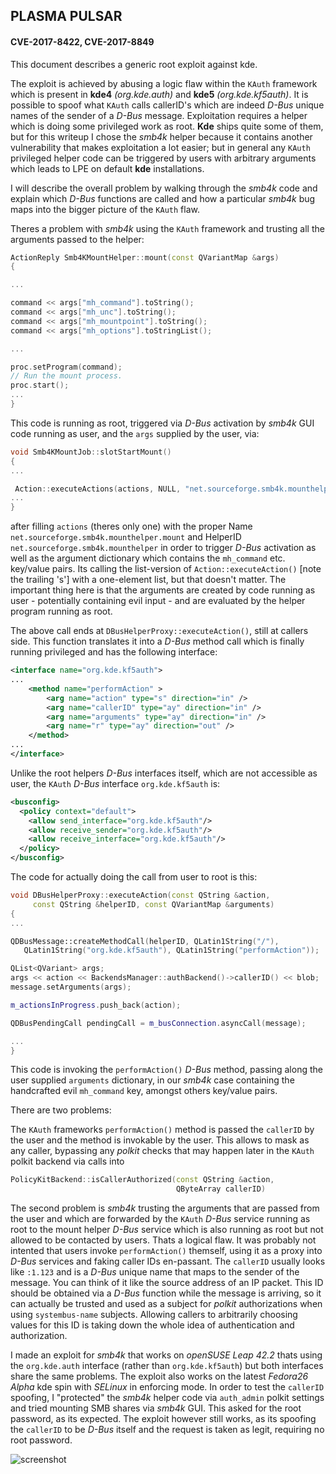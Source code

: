 ##                      PLASMA PULSAR

####             CVE-2017-8422, CVE-2017-8849


This document describes a generic root exploit against kde.

The exploit is achieved by abusing a logic flaw within
the `KAuth` framework which is present in __kde4__ _(org.kde.auth)_ and __kde5__
_(org.kde.kf5auth)_. It is possible to spoof what `KAuth` calls
callerID's which are indeed _D-Bus_ unique names of the sender of a _D-Bus_
message.
Exploitation requires a helper which is doing some privileged work
as root. __Kde__ ships quite some of them, but for this writeup I chose the
_smb4k_ helper because it contains another vulnerability that makes
exploitation a lot easier; but in general any `KAuth` privileged helper code
can be triggered by users with arbitrary arguments which leads to
LPE on default __kde__ installations.

I will describe the overall problem by walking through the _smb4k_ code and
explain which _D-Bus_ functions are called and how a particular _smb4k_ bug maps
into the bigger picture of the `KAuth` flaw.

Theres a problem with _smb4k_ using the `KAuth` framework
and trusting all the arguments passed to the helper:

```C++
ActionReply Smb4KMountHelper::mount(const QVariantMap &args)
{

...

command << args["mh_command"].toString();
command << args["mh_unc"].toString();
command << args["mh_mountpoint"].toString();
command << args["mh_options"].toStringList();

...

proc.setProgram(command);
// Run the mount process.
proc.start();
...
}
```

This code is running as root, triggered via _D-Bus_ activation by _smb4k_ GUI
code running as user, and the `args` supplied by the user, via:

```C++
void Smb4KMountJob::slotStartMount()
{
...

 Action::executeActions(actions, NULL, "net.sourceforge.smb4k.mounthelper");
...
}
```

after filling `actions` (theres only one) with the proper Name
`net.sourceforge.smb4k.mounthelper.mount` and HelperID
`net.sourceforge.smb4k.mounthelper` in order to trigger _D-Bus_ activation as
well as the argument dictionary which contains the `mh_command` etc.
key/value pairs. Its calling the list-version of `Action::executeAction()`
[note the trailing 's'] with a one-element list, but that doesn't matter.
The important thing here is that the arguments are created by code
running as user - potentially containing evil input - and are evaluated
by the helper program running as root.

The above call ends at `DBusHelperProxy::executeAction()`, still at callers
side. This function translates it into a _D-Bus_ method call which is
finally running privileged and has the following interface:

```XML
<interface name="org.kde.kf5auth">
...
    <method name="performAction" >
        <arg name="action" type="s" direction="in" />
        <arg name="callerID" type="ay" direction="in" />
        <arg name="arguments" type="ay" direction="in" />
        <arg name="r" type="ay" direction="out" />
    </method>
...
</interface>
```

Unlike the root helpers _D-Bus_ interfaces itself, which are not
accessible as user, the `KAuth`  _D-Bus_ interface `org.kde.kf5auth` is:

```XML
<busconfig>
  <policy context="default">
    <allow send_interface="org.kde.kf5auth"/>
    <allow receive_sender="org.kde.kf5auth"/>
    <allow receive_interface="org.kde.kf5auth"/>
  </policy>
</busconfig>
```

The code for actually doing the call from user to root is this:

```C++
void DBusHelperProxy::executeAction(const QString &action,
     const QString &helperID, const QVariantMap &arguments)
{
...

QDBusMessage::createMethodCall(helperID, QLatin1String("/"),
   QLatin1String("org.kde.kf5auth"), QLatin1String("performAction"));

QList<QVariant> args;
args << action << BackendsManager::authBackend()->callerID() << blob;
message.setArguments(args);

m_actionsInProgress.push_back(action);

QDBusPendingCall pendingCall = m_busConnection.asyncCall(message);

...
}
```

This code is invoking the `performAction()` _D-Bus_ method, passing along the
user supplied `arguments` dictionary, in our _smb4k_ case containing the
handcrafted evil `mh_command` key, amongst others key/value pairs.

There are two problems:

The `KAuth` frameworks `performAction()` method is passed the `callerID` by the
user and the method is invokable by the user. This allows to mask as any
caller, bypassing any _polkit_ checks that may happen later in the `KAuth`
polkit backend via calls into

```C++
PolicyKitBackend::isCallerAuthorized(const QString &action,
                                     QByteArray callerID)
```

The second problem is _smb4k_ trusting the arguments that are passed from the
user and which are forwarded by the `KAuth` _D-Bus_ service running as root to
the mount helper _D-Bus_ service which is also running as root but not allowed
to be contacted by users.
Thats a logical flaw. It was probably not intented that users invoke
`performAction()` themself, using it as a proxy into _D-Bus_ services and
faking caller IDs en-passant. The `callerID` usually looks like `:1.123`
and is a _D-Bus_ unique name that maps to the sender of the message.
You can think of it like the source address of an IP packet.
This ID should be obtained via a _D-Bus_ function while the message is
arriving, so it can actually be trusted and used as a subject for _polkit_
authorizations when using `systembus-name` subjects. Allowing callers to
arbitrarily choosing values for this ID is taking down the whole idea
of authentication and authorization.

I made an exploit for _smb4k_ that works on _openSUSE Leap 42.2_ thats using
the `org.kde.auth` interface (rather than `org.kde.kf5auth`) but both
interfaces share the same problems. The exploit also works on the latest
_Fedora26 Alpha_ kde spin with _SELinux_ in enforcing mode. In order to test
the `callerID` spoofing, I "protected" the _smb4k_ helper code via `auth_admin`
polkit settings and tried mounting SMB shares via _smb4k_ GUI. This asked for
the root password, as its expected. The exploit however still works, as its
spoofing the `callerID` to be _D-Bus_ itself and the request is taken as legit,
requiring no root password.


![screenshot](https://github.com/stealth/plasmapulsar/blob/master/smb0k.jpg)

